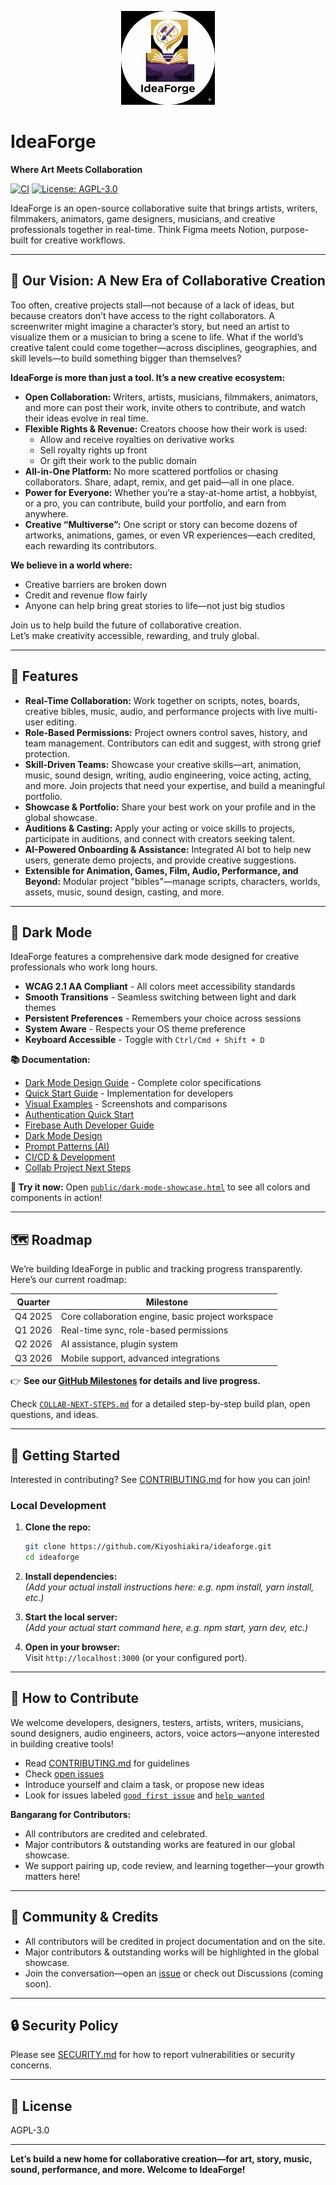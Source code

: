 <p align="center">
 <img src='public/img/logo.png' height='150' alt="IdeaForge Logo" />
</p>

# IdeaForge

**Where Art Meets Collaboration**

[![CI](https://github.com/Kiyoshiakira/ideaforge/workflows/CI%20-%20Continuous%20Integration/badge.svg)](https://github.com/Kiyoshiakira/ideaforge/actions/workflows/ci.yml)
[![License: AGPL-3.0](https://img.shields.io/badge/License-AGPL%203.0-blue.svg)](LICENSE)

IdeaForge is an open-source collaborative suite that brings artists, writers, filmmakers, animators, game designers, musicians, and creative professionals together in real-time. Think Figma meets Notion, purpose-built for creative workflows.

---

## 🚀 Our Vision: A New Era of Collaborative Creation

Too often, creative projects stall—not because of a lack of ideas, but because creators don’t have access to the right collaborators. A screenwriter might imagine a character’s story, but need an artist to visualize them or a musician to bring a scene to life. What if the world’s creative talent could come together—across disciplines, geographies, and skill levels—to build something bigger than themselves?

**IdeaForge is more than just a tool. It’s a new creative ecosystem:**

- **Open Collaboration:** Writers, artists, musicians, filmmakers, animators, and more can post their work, invite others to contribute, and watch their ideas evolve in real time.
- **Flexible Rights & Revenue:** Creators choose how their work is used:
  - Allow and receive royalties on derivative works
  - Sell royalty rights up front
  - Or gift their work to the public domain
- **All-in-One Platform:** No more scattered portfolios or chasing collaborators. Share, adapt, remix, and get paid—all in one place.
- **Power for Everyone:** Whether you’re a stay-at-home artist, a hobbyist, or a pro, you can contribute, build your portfolio, and earn from anywhere.
- **Creative “Multiverse”:** One script or story can become dozens of artworks, animations, games, or even VR experiences—each credited, each rewarding its contributors.

**We believe in a world where:**
- Creative barriers are broken down
- Credit and revenue flow fairly
- Anyone can help bring great stories to life—not just big studios

Join us to help build the future of collaborative creation.  
Let’s make creativity accessible, rewarding, and truly global.

---

## 🌟 Features

- **Real-Time Collaboration:** Work together on scripts, notes, boards, creative bibles, music, audio, and performance projects with live multi-user editing.
- **Role-Based Permissions:** Project owners control saves, history, and team management. Contributors can edit and suggest, with strong grief protection.
- **Skill-Driven Teams:** Showcase your creative skills—art, animation, music, sound design, writing, audio engineering, voice acting, acting, and more. Join projects that need your expertise, and build a meaningful portfolio.
- **Showcase & Portfolio:** Share your best work on your profile and in the global showcase.
- **Auditions & Casting:** Apply your acting or voice skills to projects, participate in auditions, and connect with creators seeking talent.
- **AI-Powered Onboarding & Assistance:** Integrated AI bot to help new users, generate demo projects, and provide creative suggestions.
- **Extensible for Animation, Games, Film, Audio, Performance, and Beyond:** Modular project "bibles"—manage scripts, characters, worlds, assets, music, sound design, casting, and more.

---

## 🌙 Dark Mode

IdeaForge features a comprehensive dark mode designed for creative professionals who work long hours.

- **WCAG 2.1 AA Compliant** - All colors meet accessibility standards
- **Smooth Transitions** - Seamless switching between light and dark themes
- **Persistent Preferences** - Remembers your choice across sessions
- **System Aware** - Respects your OS theme preference
- **Keyboard Accessible** - Toggle with `Ctrl/Cmd + Shift + D`

**📚 Documentation:**

- [Dark Mode Design Guide](DARK_MODE_DESIGN.md) - Complete color specifications
- [Quick Start Guide](DARK_MODE_QUICK_START.md) - Implementation for developers
- [Visual Examples](docs/DARK_MODE_VISUALS.md) - Screenshots and comparisons
- [Authentication Quick Start](docs/authentication/QUICK_START_AUTH.md)
- [Firebase Auth Developer Guide](docs/authentication/AUTH_DEVELOPER_GUIDE.md)
- [Dark Mode Design](docs/dark_mode/DARK_MODE_DESIGN.md)
- [Prompt Patterns (AI)](docs/ai/prompt_patterns.md)
- [CI/CD & Development](docs/development/CI_CD_SETUP_SUMMARY.md)
- [Collab Project Next Steps](docs/collab_next_steps.md)

**🎨 Try it now:** Open [`public/dark-mode-showcase.html`](public/dark-mode-showcase.html) to see all colors and components in action!

---

## 🗺️ Roadmap

We’re building IdeaForge in public and tracking progress transparently. Here’s our current roadmap:

| Quarter | Milestone                                          |
| ------- | -------------------------------------------------- |
| Q4 2025 | Core collaboration engine, basic project workspace |
| Q1 2026 | Real-time sync, role-based permissions             |
| Q2 2026 | AI assistance, plugin system                       |
| Q3 2026 | Mobile support, advanced integrations              |

👉 **See our [GitHub Milestones](https://github.com/Kiyoshiakira/ideaforge/milestones) for details and live progress.**

Check [`COLLAB-NEXT-STEPS.md`](COLLAB-NEXT-STEPS.md) for a detailed step-by-step build plan, open questions, and ideas.

---

## 🚀 Getting Started

Interested in contributing? See [CONTRIBUTING.md](CONTRIBUTING.md) for how you can join!

### Local Development

1. **Clone the repo:**

   ```bash
   git clone https://github.com/Kiyoshiakira/ideaforge.git
   cd ideaforge
   ```

2. **Install dependencies:**  
   _(Add your actual install instructions here: e.g. npm install, yarn install, etc.)_

3. **Start the local server:**  
   _(Add your actual start command here, e.g. npm start, yarn dev, etc.)_

4. **Open in your browser:**  
   Visit `http://localhost:3000` (or your configured port).

---

## 🤝 How to Contribute

We welcome developers, designers, testers, artists, writers, musicians, sound designers, audio engineers, actors, voice actors—anyone interested in building creative tools!

- Read [CONTRIBUTING.md](CONTRIBUTING.md) for guidelines
- Check [open issues](https://github.com/Kiyoshiakira/ideaforge/issues)
- Introduce yourself and claim a task, or propose new ideas
- Look for issues labeled [`good first issue`](https://github.com/Kiyoshiakira/ideaforge/labels/good%20first%20issue) and [`help wanted`](https://github.com/Kiyoshiakira/ideaforge/labels/help%20wanted)

**Bangarang for Contributors:**

- All contributors are credited and celebrated.
- Major contributors & outstanding works are featured in our global showcase.
- We support pairing up, code review, and learning together—your growth matters here!

---

## 🙌 Community & Credits

- All contributors will be credited in project documentation and on the site.
- Major contributors & outstanding works will be highlighted in the global showcase.
- Join the conversation—open an [issue](https://github.com/Kiyoshiakira/ideaforge/issues) or check out Discussions (coming soon).

---

## 🔒 Security Policy

Please see [SECURITY.md](SECURITY.md) for how to report vulnerabilities or security concerns.

---

## 📄 License

AGPL-3.0

---

**Let’s build a new home for collaborative creation—for art, story, music, sound, performance, and more. Welcome to IdeaForge!**
